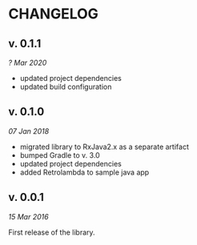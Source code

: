 CHANGELOG
=========

v. 0.1.1
--------
*? Mar 2020*
- updated project dependencies
- updated build configuration


v. 0.1.0
--------
*07 Jan 2018*

- migrated library to RxJava2.x as a separate artifact
- bumped Gradle to v. 3.0
- updated project dependencies
- added Retrolambda to sample java app

v. 0.0.1
--------
*15 Mar 2016*

First release of the library.
